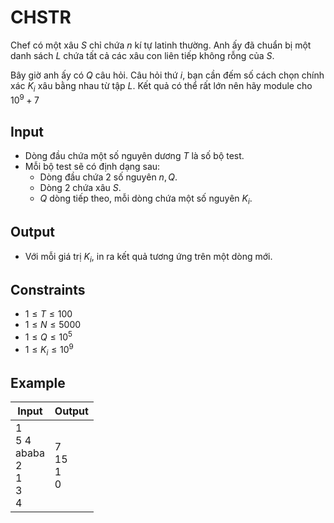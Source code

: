 <!-- https://www.codechef.com/problems/CHSTR -->
<!-- Difficult: 3 -->

# CHSTR

Chef có một xâu $S$ chỉ chứa $n$ kí tự latinh thường. Anh ấy đã chuẩn bị một danh sách $L$ chứa tất cả các xâu con liên tiếp không rỗng của $S$.

Bây giờ anh ấy có $Q$ câu hỏi. Câu hỏi thứ $i$, bạn cần đếm số cách chọn chính xác $K_i$ xâu bằng nhau từ tập $L$. Kết quả có thể rất lớn nên hãy module cho $10^9+7$

## Input

- Dòng đầu chứa một số nguyên dương $T$ là số bộ test.
- Mỗi bộ test sẽ có định dạng sau:
  - Dòng đầu chứa 2 số nguyên $n, Q$.
  - Dòng 2 chứa xâu $S$.
  - $Q$ dòng tiếp theo, mỗi dòng chứa một số nguyên $K_i$.

## Output

- Với mỗi giá trị $K_i$, in ra kết quả tương ứng trên một dòng mới.

## Constraints

- $1\le T\le 100$
- $1\le N\le 5000$
- $1\le Q\le 10^5$
- $1\le K_i\le 10^9$

## Example

|Input|Output|
|-|-|
|1<br>5 4<br>ababa<br>2<br>1<br>3<br>4|7<br>15<br>1<br>0|
